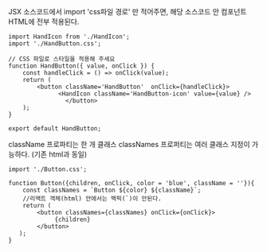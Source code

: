 
JSX 소스코드에서
import 'css파일 경로' 만 적어주면,
해당 소스코드 안 컴포넌트 HTML에 전부 적용된다.

```JSX
import HandIcon from './HandIcon';
import './HandButton.css';

// CSS 파일로 스타일을 적용해 주세요
function HandButton({ value, onClick }) {
	const handleClick = () => onClick(value);
	return (
		<button className='HandButton'  onClick={handleClick}>
		      <HandIcon className='HandButton-icon' value={value} />
				</button>
	);
}

export default HandButton;
```

className 프로파티는 한 개 클래스
classNames 프로퍼티는 여러 클래스 지정이 가능하다. (기존 html과 동일)

```JSX
import './Button.css';

function Button({children, onClick, color = 'blue', className = ''}){
	const classNames = `Button ${color} ${className}`; 
	//리액트 객체(html) 안에서는 백픽(`)이 안된다.
	return (
	    <button classNames={classNames} onClick={onClick}>
	         {children}
	    </button>
   );
}
```